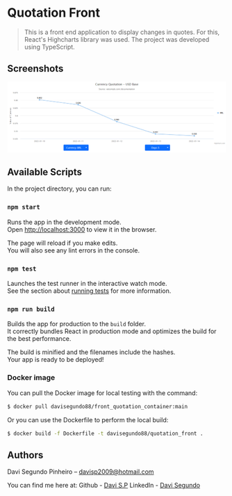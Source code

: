 # Quotation Front

> This is a front end application to display changes in quotes. For this, React's Highcharts library was used. The project was developed using TypeScript.

## Screenshots

<p align='center'>
    <img src='./docs/app-front.png'>
</p>

## Available Scripts

In the project directory, you can run:

### `npm start`

Runs the app in the development mode.\
Open [http://localhost:3000](http://localhost:3000) to view it in the browser.

The page will reload if you make edits.\
You will also see any lint errors in the console.

### `npm test`

Launches the test runner in the interactive watch mode.\
See the section about [running tests](https://facebook.github.io/create-react-app/docs/running-tests) for more information.

### `npm run build`

Builds the app for production to the `build` folder.\
It correctly bundles React in production mode and optimizes the build for the best performance.

The build is minified and the filenames include the hashes.\
Your app is ready to be deployed!

### Docker image

You can pull the Docker image for local testing with the command:

```sh
$ docker pull davisegundo88/front_quotation_container:main
```

Or you can use the Dockerfile to perform the local build:

```sh
$ docker build -f Dockerfile -t davisegundo88/quotation_front .
```

## Authors

Davi Segundo Pinheiro – davisp2009@hotmail.com

You can find me here at: 
Github - [Davi S.P](https://github.com/DaviSegundo)
LinkedIn - [Davi Segundo](https://www.linkedin.com/in/davi-segundo-881401210/)